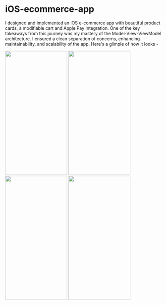 # iOS-ecommerce-app
I designed and implemented an iOS e-commerce app with beautiful product cards, a modifiable cart and  Apple Pay Integration. One of the key takeaways from this journey was my mastery of the Model-View-ViewModel architecture. I ensured a clean separation of concerns, enhancing maintainability, and scalability of the app. Here's a glimple of how it looks - 

<img src="https://github.com/himanshupahwaa/iOS-ecommerce-app/assets/56366231/d4df8320-b00c-42d8-a3d0-b594d750b54f" width="200" height="400">

<img src="https://github.com/himanshupahwaa/iOS-ecommerce-app/assets/56366231/166126f1-367f-4251-8993-2c4518d5b93a" width="200" height="400">

<img src="https://github.com/himanshupahwaa/iOS-ecommerce-app/assets/56366231/c4e1448d-3424-4f92-8e26-12300d726d85" width="200" height="400">

<img src="https://github.com/himanshupahwaa/iOS-ecommerce-app/assets/56366231/c0ec4145-71ec-4c04-8692-49fc24864c5c" width="200" height="400">
